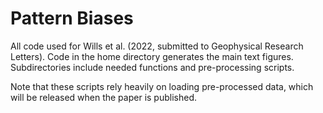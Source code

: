 # Pattern Biases

All code used for Wills et al. (2022, submitted to Geophysical Research Letters). Code in the home directory generates the main text figures. Subdirectories include needed functions and pre-processing scripts. 

Note that these scripts rely heavily on loading pre-processed data, which will be released when the paper is published. 
